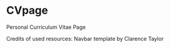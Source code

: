 # CVpage
Personal Curriculum Vitae Page

Credits of used resources: 
	Navbar template by Clarence Taylor 
